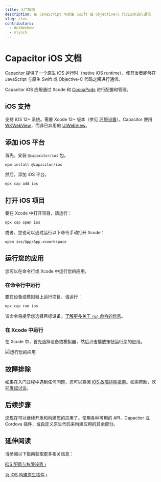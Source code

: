 ```yaml
---
title: 入门指南
description: 在 JavaScript 与原生 Swift 或 Objective-C 代码之间进行通信
slug: /ios
contributors:
  - dotNetkow
  - mlynch
---
```


# Capacitor iOS 文档

Capacitor 提供了一个原生 iOS 运行时（native iOS runtime），使开发者能够在 JavaScript 与原生 Swift 或 Objective-C 代码之间进行通信。

Capacitor iOS 应用通过 Xcode 和 [CocoaPods](https://cocoapods.org/) 进行配置和管理。

## iOS 支持

支持 iOS 12+ 系统。需要 Xcode 12+ 版本（参见 [环境设置](/main/getting-started/environment-setup.md#ios-development)）。Capacitor 使用 [WKWebView](https://developer.apple.com/documentation/webkit/wkwebview)，而非已弃用的 [UIWebView](https://developer.apple.com/documentation/uikit/uiwebview)。

## 添加 iOS 平台

首先，安装 `@capacitor/ios` 包。

```bash
npm install @capacitor/ios
```

然后，添加 iOS 平台。

```bash
npx cap add ios
```

## 打开 iOS 项目

要在 Xcode 中打开项目，请运行：

```bash
npx cap open ios
```

或者，您也可以通过运行以下命令手动打开 Xcode：

```bash
open ios/App/App.xcworkspace
```

## 运行您的应用

您可以在命令行或 Xcode 中运行您的应用。

### 在命令行中运行

要在设备或模拟器上运行项目，请运行：

```bash
npx cap run ios
```

该命令将提示您选择目标设备。[了解更多关于 `run` 命令的信息](/cli/commands/run.md)。

### 在 Xcode 中运行

在 Xcode 中，首先选择设备或模拟器，然后点击播放按钮运行您的应用。

![运行您的应用](../../../../static/img/v3/docs/ios/running.png)

## 故障排除

如果在入门过程中遇到任何问题，您可以查阅 [iOS 故障排除指南](/main/ios/troubleshooting.md)。如需帮助，欢迎[发起讨论](https://github.com/ionic-team/capacitor/discussions/)。

## 后续步骤

您现在可以继续开发和构建您的应用了。使用各种可用的 API、Capacitor 或 Cordova 插件，或自定义原生代码来构建应用的其余部分。

## 延伸阅读

请参阅以下指南获取更多相关信息：

[iOS 配置与权限设置 &#8250;](/main/ios/configuration.md)

[为 iOS 构建原生插件 &#8250;](/plugins.mdx)